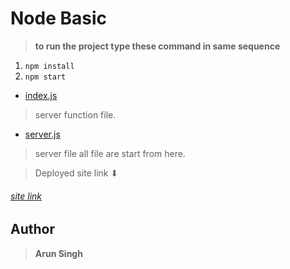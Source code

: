 # Node Basic

> **to run the project type these command in same sequence**
1. `npm install`
1. `npm start`

- [index.js](https://github.com/arunsingh28/node-basic/blob/master/index.js)
> server function file. 

- [server.js](https://github.com/arunsingh28/node-basic/blob/master/server.js)
> server file all file are start from here.



> Deployed site link ⬇
###### [site link](https://usename-find.herokuapp.com)


## Author

> **Arun Singh**
